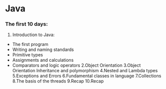 # Java
### The first 10 days:
1. Introduction to Java:
*  The first program
*  Writing and naming standards
*  Primitive types
*  Assignments and calculations
*  Comparators and logic operators
2.Object Orientation
3.Object Orientation Inheritance and polymorphism
4.Nested and Lambda types
5.Exceptions and Errors
6.Fundamental classes in language
7.Collections
8.The basis of the threads
9.Recap
10.Recap
